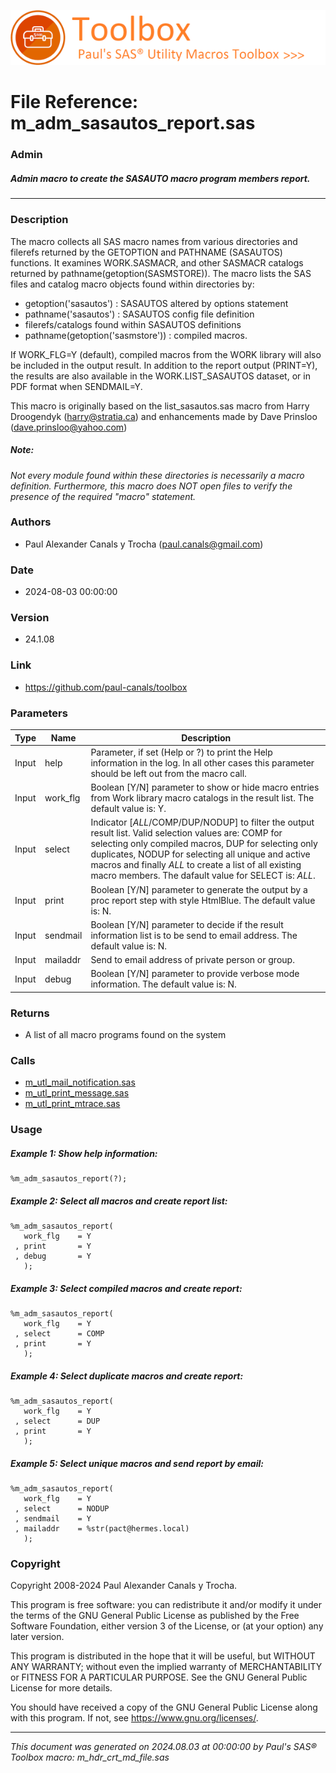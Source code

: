 ![../../misc/images/doc_header.png](../../misc/images/doc_header.png)
# 
# File Reference: m_adm_sasautos_report.sas

### Admin

##### Admin macro to create the SASAUTO macro program members report.

***

### Description
The macro collects all SAS macro names from various directories and filerefs returned by the GETOPTION and PATHNAME (SASAUTOS) functions. It examines WORK.SASMACR, and other SASMACR catalogs returned by pathname(getoption(SASMSTORE)). The macro lists the SAS files and catalog macro objects found within directories by:

- getoption('sasautos') : SASAUTOS altered by options statement
- pathname('sasautos') : SASAUTOS config file definition
- filerefs/catalogs found within SASAUTOS definitions
- pathname(getoption('sasmstore')) : compiled macros.

 If WORK_FLG=Y (default), compiled macros from the WORK library will also be included in the output result. In addition to the report output (PRINT=Y), the results are also available in the WORK.LIST_SASAUTOS dataset, or in PDF format when SENDMAIL=Y.

 This macro is originally based on the list_sasautos.sas macro from Harry Droogendyk (harry@stratia.ca) and enhancements made by Dave Prinsloo (dave.prinsloo@yahoo.com)



##### *Note:*
*Not every module found within these directories is necessarily a macro definition. Furthermore, this macro does NOT open files to verify the presence of the required "macro" statement.*

### Authors
* Paul Alexander Canals y Trocha (paul.canals@gmail.com)

### Date
* 2024-08-03 00:00:00

### Version
* 24.1.08

### Link
* https://github.com/paul-canals/toolbox

### Parameters
| Type | Name | Description |
| ---- | ---- | ----------- |
| Input | help | Parameter, if set (Help or ?) to print the Help information in the log. In all other cases this parameter should be left out from the macro call. |
| Input | work_flg | Boolean [Y/N] parameter to show or hide macro entries from Work library macro catalogs in the result list. The default value is: Y. |
| Input | select | Indicator [_ALL_/COMP/DUP/NODUP] to filter the output result list. Valid selection values are: COMP for selecting only compiled macros, DUP for selecting only duplicates, NODUP for selecting all unique and active macros and finally _ALL_ to create a list of all existing macro members. The dafault value for SELECT is: _ALL_. |
| Input | print | Boolean [Y/N] parameter to generate the output by a proc report step with style HtmlBlue. The default value is: N. |
| Input | sendmail | Boolean [Y/N] parameter to decide if the result information list is to be send to email address. The default value is: N. |
| Input | mailaddr | Send to email address of private person or group. |
| Input | debug | Boolean [Y/N] parameter to provide verbose mode information. The default value is: N. |

### Returns
* A list of all macro programs found on the system

### Calls
* [m_utl_mail_notification.sas](m_utl_mail_notification.md)
* [m_utl_print_message.sas](m_utl_print_message.md)
* [m_utl_print_mtrace.sas](m_utl_print_mtrace.md)

### Usage

##### Example 1: Show help information:
```sas
%m_adm_sasautos_report(?);
```

##### Example 2: Select all macros and create report list:
```sas
%m_adm_sasautos_report(
   work_flg    = Y
 , print       = Y
 , debug       = Y
   );
```

##### Example 3: Select compiled macros and create report:
```sas
%m_adm_sasautos_report(
   work_flg    = Y
 , select      = COMP
 , print       = Y
   );
```

##### Example 4: Select duplicate macros and create report:
```sas
%m_adm_sasautos_report(
   work_flg    = Y
 , select      = DUP
 , print       = Y
   );
```

##### Example 5: Select unique macros and send report by email:
```sas
%m_adm_sasautos_report(
   work_flg    = Y
 , select      = NODUP
 , sendmail    = Y
 , mailaddr    = %str(pact@hermes.local)
   );
```

### Copyright
Copyright 2008-2024 Paul Alexander Canals y Trocha. 
 
This program is free software: you can redistribute it and/or modify 
it under the terms of the GNU General Public License as published by 
the Free Software Foundation, either version 3 of the License, or 
(at your option) any later version. 
 
This program is distributed in the hope that it will be useful, 
but WITHOUT ANY WARRANTY; without even the implied warranty of 
MERCHANTABILITY or FITNESS FOR A PARTICULAR PURPOSE. See the 
GNU General Public License for more details. 
 
You should have received a copy of the GNU General Public License 
along with this program. If not, see <https://www.gnu.org/licenses/>. 


***
*This document was generated on 2024.08.03 at 00:00:00 by Paul's SAS&reg; Toolbox macro: m_hdr_crt_md_file.sas*
